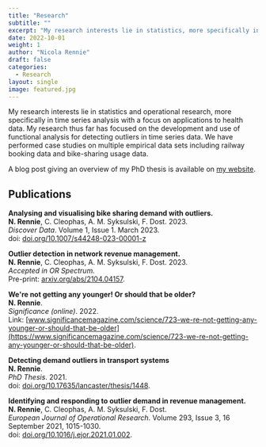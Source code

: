 ```yaml
---
title: "Research"
subtitle: ""
excerpt: "My research interests lie in statistics, more specifically in time series analysis, with a focus on applications to health data."
date: 2022-10-01
weight: 1
author: "Nicola Rennie"
draft: false
categories:
  - Research
layout: single
image: featured.jpg
---
```


My research interests lie in statistics and operational research, more specifically in time series analysis with a focus on applications to health data. My research thus far has focused on the development and use of functional analysis for detecting outliers in time series data. We have performed case studies on multiple empirical data sets including railway booking data and bike-sharing usage data.

A blog post giving an overview of my PhD thesis is available on [my website](https://nrennie.rbind.io/blog/2021-10-06-detecting-demand-outliers-in-transport-systems/).


## Publications

<!-- #### Publications -->

**Analysing and visualising bike sharing demand with outliers.** <br>
**N. Rennie**, C. Cleophas, A. M. Syksulski, F. Dost. 2023. <br>
*Discover Data*. Volume 1, Issue 1. March 2023. <br>
doi: [doi.org/10.1007/s44248-023-00001-z](https://doi.org/10.1007/s44248-023-00001-z)


**Outlier detection in network revenue management.** <br>
**N. Rennie**, C. Cleophas, A. M. Syksulski, F. Dost. 2023. <br>
*Accepted in OR Spectrum.* <br>
Pre-print: [arxiv.org/abs/2104.04157](https://arxiv.org/abs/2104.04157).


**We're not getting any younger! Or should that be older?** <br>
**N. Rennie**. <br>
*Significance (online)*. 2022. <br>
Link: [www.significancemagazine.com/science/723-we-re-not-getting-any-younger-or-should-that-be-older](https://www.significancemagazine.com/science/723-we-re-not-getting-any-younger-or-should-that-be-older).


**Detecting demand outliers in transport systems** <br>
**N. Rennie**. <br>
*PhD Thesis*. 2021. <br>
doi: [doi.org/10.17635/lancaster/thesis/1448](https://doi.org/10.17635/lancaster/thesis/1448).


**Identifying and responding to outlier demand in revenue management.** <br>
**N. Rennie**, C. Cleophas, A. M. Syksulski, F. Dost. <br>
*European Journal of Operational Research*. Volume 293, Issue 3, 16 September 2021, 1015-1030. <br>
doi: [doi.org/10.1016/j.ejor.2021.01.002](https://doi.org/10.1016/j.ejor.2021.01.002).


<!-- #### Working Papers -->





